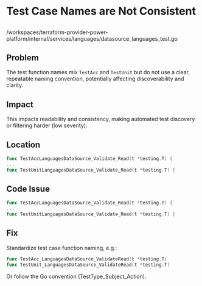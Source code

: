 # Test Case Names are Not Consistent

##

/workspaces/terraform-provider-power-platform/internal/services/languages/datasource_languages_test.go

## Problem

The test function names mix `TestAcc` and `TestUnit` but do not use a clear, repeatable naming convention, potentially affecting discoverability and clarity.

## Impact

This impacts readability and consistency, making automated test discovery or filtering harder (low severity).

## Location

```go
func TestAccLanguagesDataSource_Validate_Read(t *testing.T) {
...
func TestUnitLanguagesDataSource_Validate_Read(t *testing.T) {
```

## Code Issue

```go
func TestAccLanguagesDataSource_Validate_Read(t *testing.T) {
...
func TestUnitLanguagesDataSource_Validate_Read(t *testing.T) {
```

## Fix

Standardize test case function naming, e.g.:

```go
func TestAcc_LanguagesDataSource_ValidateRead(t *testing.T)
func TestUnit_LanguagesDataSource_ValidateRead(t *testing.T)
```

Or follow the Go convention (TestType_Subject_Action).
